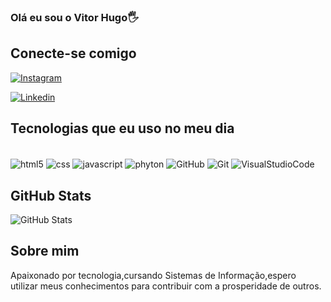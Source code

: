### Olá eu sou o Vitor Hugo🖐️

## Conecte-se comigo 

[![Instagram](    https://img.shields.io/badge/Instagram-E4405F?style=for-the-badge&logo=instagram&logoColor=white)](https://www.instagram.com/v1tinftn/)

[![Linkedin]( 	https://img.shields.io/badge/LinkedIn-0077B5?style=for-the-badge&logo=linkedin&logoColor=white)](https://www.linkedin.com/in/vitorhugordm)

## Tecnologias que eu uso no meu dia

<div style="display: inline_block"><br/>
    <img align="center" alt="html5" src="https://img.shields.io/badge/HTML5-E34F26?style=for-the-badge&logo=html5&logoColor=white">
    <img align="center" alt="css" src="https://img.shields.io/badge/CSS3-1572B6?style=for-the-badge&logo=css3&logoColor=white">
    <img align="center" alt="javascript" src="https://img.shields.io/badge/JavaScript-323330?style=for-the-badge&logo=javascript&logoColor=F7DF1Ee">
    <img align="center" alt="phyton" src="https://img.shields.io/badge/Python-14354C?style=for-the-badge&logo=python&logoColor=white">
    <img align="center" alt="GitHub" src="https://img.shields.io/badge/GitHub-100000?style=for-the-badge&logo=github&logoColor=whitee">
    <img align="center" alt="Git" src="https://img.shields.io/badge/GIT-E44C30?style=for-the-badge&logo=git&logoColor=white">
    <img align="center" alt="VisualStudioCode" src="https://img.shields.io/badge/Visual_Studio_Code-0078D4?style=for-the-badge&logo=visual%20studio%20code&logoColor=white">

## GitHub Stats

![GitHub Stats](https://github-readme-stats.vercel.app/api?username=VITORHUGORDM&theme=transparent&bg_color=000&border_color=30A3DC&show_icons=true&icon_color=30A3DC&title_color=E94D5F&text_color=FFF)

## Sobre mim 

Apaixonado por tecnologia,cursando Sistemas de Informação,espero utilizar meus conhecimentos para contribuir com a prosperidade de outros.
</div><br/>
